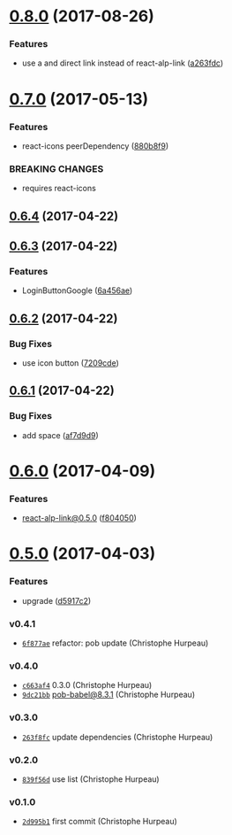 <a name="0.8.0"></a>
# [0.8.0](https://github.com/alpjs/react-alp-login/compare/v0.7.0...v0.8.0) (2017-08-26)


### Features

* use a and direct link instead of react-alp-link ([a263fdc](https://github.com/alpjs/react-alp-login/commit/a263fdc))


<a name="0.7.0"></a>
# [0.7.0](https://github.com/alpjs/react-alp-login/compare/v0.6.4...v0.7.0) (2017-05-13)


### Features

* react-icons peerDependency ([880b8f9](https://github.com/alpjs/react-alp-login/commit/880b8f9))


### BREAKING CHANGES

* requires react-icons


<a name="0.6.4"></a>
## [0.6.4](https://github.com/alpjs/react-alp-login/compare/v0.6.3...v0.6.4) (2017-04-22)


<a name="0.6.3"></a>
## [0.6.3](https://github.com/alpjs/react-alp-login/compare/v0.6.2...v0.6.3) (2017-04-22)


### Features

* LoginButtonGoogle ([6a456ae](https://github.com/alpjs/react-alp-login/commit/6a456ae))


<a name="0.6.2"></a>
## [0.6.2](https://github.com/alpjs/react-alp-login/compare/v0.6.1...v0.6.2) (2017-04-22)


### Bug Fixes

* use icon button ([7209cde](https://github.com/alpjs/react-alp-login/commit/7209cde))


<a name="0.6.1"></a>
## [0.6.1](https://github.com/alpjs/react-alp-login/compare/v0.6.0...v0.6.1) (2017-04-22)


### Bug Fixes

* add space ([af7d9d9](https://github.com/alpjs/react-alp-login/commit/af7d9d9))


<a name="0.6.0"></a>
# [0.6.0](https://github.com/alpjs/react-alp-login/compare/v0.5.0...v0.6.0) (2017-04-09)


### Features

* react-alp-link@0.5.0 ([f804050](https://github.com/alpjs/react-alp-login/commit/f804050))


<a name="0.5.0"></a>
# [0.5.0](https://github.com/alpjs/react-alp-login/compare/v0.4.1...v0.5.0) (2017-04-03)


### Features

* upgrade ([d5917c2](https://github.com/alpjs/react-alp-login/commit/d5917c2))


### v0.4.1

- [`6f877ae`](https://github.com/alpjs/react-alp-login/commit/6f877ae5d7b932a2e7313873aedeecf3dc6f375f) refactor: pob update (Christophe Hurpeau)

### v0.4.0

- [`c663af4`](https://github.com/alpjs/react-alp-login/commit/c663af498ff2123966bd58093924efe43d1d0307) 0.3.0 (Christophe Hurpeau)
- [`9dc21bb`](https://github.com/alpjs/react-alp-login/commit/9dc21bbc2a2ed3dd4185ebd7d66d8dfc14eebc87) pob-babel@8.3.1 (Christophe Hurpeau)

### v0.3.0

- [`263f8fc`](https://github.com/alpjs/react-alp-login/commit/263f8fcb68005775be1c551f196fa8e8d16031d4) update dependencies (Christophe Hurpeau)

### v0.2.0

- [`839f56d`](https://github.com/alpjs/react-alp-login/commit/839f56da9eeceb480e8fb9d13c67dbe732a8184e) use list (Christophe Hurpeau)

### v0.1.0

- [`2d995b1`](https://github.com/alpjs/react-alp-login/commit/2d995b1ac2787748c5bf1ddf74997a042647820a) first commit (Christophe Hurpeau)
